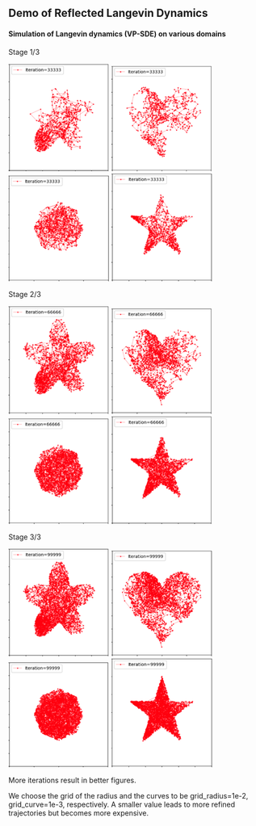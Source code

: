 ## Demo of Reflected Langevin Dynamics


#### Simulation of Langevin dynamics (VP-SDE) on various domains


Stage 1/3 
<p float="left">
  <img src="figures/flower1.png" width="200"  title="Flower"/>
  <img src="figures/heart1.png" width="200"   title="Heart" /> 
  <img src="figures/polygon1.png" width="200" title="Polygon"/>
  <img src="figures/star1.png" width="200"    title="Star"/>
</p>

Stage 2/3 
<p float="left">
  <img src="figures/flower2.png" width="200"  title="Flower"/>
  <img src="figures/heart2.png" width="200"   title="Heart" /> 
  <img src="figures/polygon2.png" width="200" title="Polygon"/>
  <img src="figures/star2.png" width="200"    title="Star"/>
</p>


Stage 3/3 
<p float="left">
  <img src="figures/flower3.png" width="200"  title="Flower"/>
  <img src="figures/heart3.png" width="200"   title="Heart" /> 
  <img src="figures/polygon3.png" width="200" title="Polygon"/>
  <img src="figures/star3.png" width="200"    title="Star"/>
</p>

More iterations result in better figures. 

We choose the grid of the radius and the curves to be grid_radius=1e-2, grid_curve=1e-3, respectively. A smaller value leads to more refined trajectories but becomes more expensive.